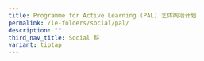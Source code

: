 ```yaml
---
title: Programme for Active Learning (PAL) 艺体陶冶计划
permalink: /le-folders/social/pal/
description: ""
third_nav_title: Social 群
variant: tiptap
---
```

